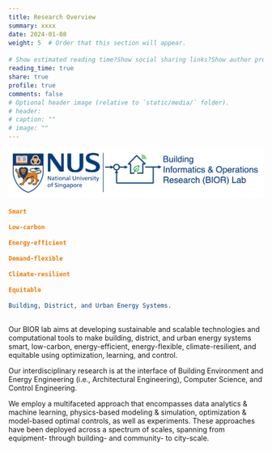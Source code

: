 ```yaml
---
title: Research Overview
summary: xxxx
date: 2024-01-08
weight: 5  # Order that this section will appear.

# Show estimated reading time?Show social sharing links?Show author profile?Show comments?
reading_time: true
share: true  
profile: true
comments: false
# Optional header image (relative to `static/media/` folder).
# header:  
# caption: ""  
# image: "" 
---
```


![BIOR LOGO](bior_logo_light_background.png)

<style>
  code {
    background: none !important;
    border: none !important;
    padding: 0;
    box-shadow: none !important;
  }
</style>


<div style="text-align: left;">
  <div id="typed-strings">
    <p ><code style="color: #EF7C00; font-weight: bold;">Smart</code></p>
    <p ><code style="color: #EF7C00; font-weight: bold;">Low-carbon</code></p>
    <p><code style="color: #EF7C00; font-weight: bold;">Energy-efficient</code></p>
    <p><code style="color: #EF7C00; font-weight: bold;">Demand-flexible</code></p>
    <p><code style="color: #EF7C00; font-weight: bold;">Climate-resilient</code></p>
    <p><code style="color: #EF7C00; font-weight: bold;">Equitable</code></p>
  </div>
  <span class="font-bold" id="typed"></span>
  <code style="color: #003D7C">Building, District, and Urban Energy Systems.</code>
</div>

<!-- Include Typed.js -->
<script src="https://cdn.jsdelivr.net/npm/typed.js@2.0.12"></script>
<script>
  var typed = new Typed('#typed', {
    stringsElement: '#typed-strings',
    typeSpeed: 50,
    backSpeed: 30,
    startDelay: 100,
    backDelay: 2000,
    loop: true
  });
</script>

<br>

Our BIOR lab aims at developing sustainable and scalable technologies and computational tools to make building, district, and urban energy systems smart, low-carbon, energy-efficient, energy-flexible, climate-resilient, and equitable using optimization, learning, and control.

Our interdisciplinary research is at the interface of Building Environment and Energy Engineering (i.e., Architectural Engineering), Computer Science, and Control Engineering. 

We employ a multifaceted approach that encompasses data analytics & machine learning, physics-based modeling & simulation, optimization & model-based optimal controls, as well as experiments. These approaches have been deployed across a spectrum of scales, spanning from equipment- through building- and community- to city-scale.